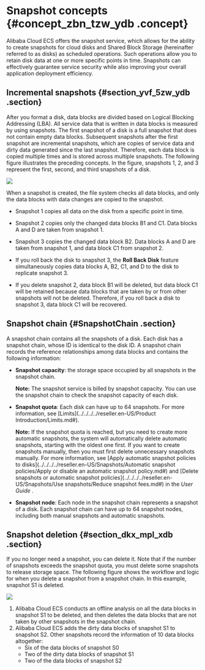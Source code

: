 # Snapshot concepts {#concept_zbn_tzw_ydb .concept}

Alibaba Cloud ECS offers the snapshot service, which allows for the ability to create snapshots for cloud disks and Shared Block Storage \(hereinafter referred to as disks\) as scheduled operations. Such operations allow you to retain disk data at one or more specific points in time. Snapshots can effectively guarantee service security while also improving your overall application deployment efficiency.

## Incremental snapshots {#section_yvf_5zw_ydb .section}

After you format a disk, data blocks are divided based on Logical Blocking Addressing \(LBA\). All service data that is written in data blocks is measured by using snapshots. The first snapshot of a disk is a full snapshot that does not contain empty data blocks. Subsequent snapshots after the first snapshot are incremental snapshots, which are copies of service data and dirty data generated since the last snapshot. Therefore, each data block is copied multiple times and is stored across multiple snapshots. The following figure illustrates the preceding concepts. In the figure, snapshots 1, 2, and 3 represent the first, second, and third snapshots of a disk.

![](http://static-aliyun-doc.oss-cn-hangzhou.aliyuncs.com/assets/img/9575/15659412165243_en-US.jpg)

When a snapshot is created, the file system checks all data blocks, and only the data blocks with data changes are copied to the snapshot.

-   Snapshot 1 copies all data on the disk from a specific point in time.

-   Snapshot 2 copies only the changed data blocks B1 and C1. Data blocks A and D are taken from snapshot 1.

-   Snapshot 3 copies the changed data block B2. Data blocks A and D are taken from snapshot 1, and data block C1 from snapshot 2.

-   If you roll back the disk to snapshot 3, the **Roll Back Disk** feature simultaneously copies data blocks A, B2, C1, and D to the disk to replicate snapshot 3.

-   If you delete snapshot 2, data block B1 will be deleted, but data block C1 will be retained because data blocks that are taken by or from other snapshots will not be deleted. Therefore, if you roll back a disk to snapshot 3, data block C1 will be recovered.


## Snapshot chain {#SnapshotChain .section}

A snapshot chain contains all the snapshots of a disk. Each disk has a snapshot chain, whose ID is identical to the disk ID. A snapshot chain records the reference relationships among data blocks and contains the following information:

-   **Snapshot capacity**: the storage space occupied by all snapshots in the snapshot chain.

    **Note:** The snapshot service is billed by snapshot capacity. You can use the snapshot chain to check the snapshot capacity of each disk.

-   **Snapshot quota**: Each disk can have up to 64 snapshots. For more information, see [Limits](../../../../reseller.en-US/Product Introduction/Limits.md#).

    **Note:** If the snapshot quota is reached, but you need to create more automatic snapshots, the system will automatically delete automatic snapshots, starting with the oldest one first. If you want to create snapshots manually, then you must first delete unnecessary snapshots manually. For more information, see [Apply automatic snapshot policies to disks](../../../../reseller.en-US/Snapshots/Automatic snapshot policies/Apply or disable an automatic snapshot policy.md#) and [Delete snapshots or automatic snapshot policies](../../../../reseller.en-US/Snapshots/Use snapshots/Reduce snapshot fees.md#) in the *User Guide* .

-   **Snapshot node**: Each node in the snapshot chain represents a snapshot of a disk. Each snapshot chain can have up to 64 snapshot nodes, including both manual snapshots and automatic snapshots.


## Snapshot deletion {#section_dkx_mpl_xdb .section}

If you no longer need a snapshot, you can delete it. Note that if the number of snapshots exceeds the snapshot quota, you must delete some snapshots to release storage space. The following figure shows the workflow and logic for when you delete a snapshot from a snapshot chain. In this example, snapshot S1 is deleted.

![](https://gw.alipayobjects.com/zos/onekb/GEmePRxTvdRaZPCgtUhF.png)

1.  Alibaba Cloud ECS conducts an offline analysis on all the data blocks in snapshot S1 to be deleted, and then deletes the data blocks that are not taken by other snapshots in the snapshot chain.
2.  Alibaba Cloud ECS adds the dirty data blocks of snapshot S1 to snapshot S2. Other snapshots record the information of 10 data blocks altogether:
    -   Six of the data blocks of snapshot S0
    -   Two of the dirty data blocks of snapshot S1
    -   Two of the data blocks of snapshot S2

